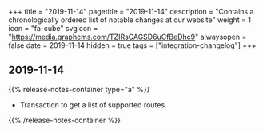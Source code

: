 +++
title = "2019-11-14"
pagetitle = "2019-11-14"
description = "Contains a chronologically ordered list of notable changes at our website"
weight = 1
icon = "fa-cube"
svgicon = "https://media.graphcms.com/TZIRsCAGSD6uCfBeDhc9"
alwaysopen = false
date = 2019-11-14
hidden = true
tags = ["integration-changelog"]
+++


## 2019-11-14
{{% release-notes-container type="a" %}}
- Transaction to get a list of supported routes.

{{% /release-notes-container %}}